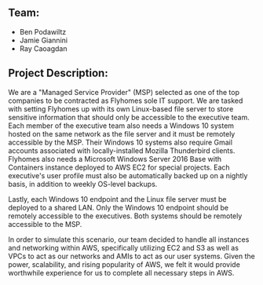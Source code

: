 ## Team:
* Ben Podawiltz
* Jamie Giannini
* Ray Caoagdan

## Project Description:
We are a "Managed Service Provider" (MSP) selected as one of the top companies to be contracted as Flyhomes sole IT support. We are tasked with setting Flyhomes up with its own Linux-based file server to store sensitive information that should only be accessible to the executive team. Each member of the executive team also needs a Windows 10 system hosted on the same network as the file server and it must be remotely accessible by the MSP. Their Windows 10 systems also require Gmail accounts associated with locally-installed Mozilla Thunderbird clients. Flyhomes also needs a Microsoft Windows Server 2016 Base with Containers instance deployed to AWS EC2 for special projects. Each executive's user profile must also be automatically backed up on a nightly basis, in addition to weekly OS-level backups. 

Lastly, each Windows 10 endpoint and the Linux file server must be deployed to a shared LAN. Only the Windows 10 endpoint should be remotely accessible to the executives. Both systems should be remotely accessible to the MSP. 

In order to simulate this scenario, our team decided to handle all instances and networking within AWS, specifically utilizing EC2 and S3 as well as VPCs to act as our networks and AMIs to act as our user systems. Given the power, scalability, and rising popularity of AWS, we felt it would provide worthwhile experience for us to complete all necessary steps in AWS. 